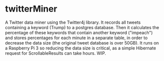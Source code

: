 # twitterMiner
A Twitter data miner using the Twitter4j library.
It records all tweets containing a keyword (Trump) to a postgres database.
Then it calculates the percentage of these keywords that contain another keyword ("impeach") and stores percentages for each minute in a separate table, in order to decrease the data size (the original tweet database is over 50GB).
It runs on a Raspberry Pi 3 so reducing the data size is critical, as a simple Hibernate request for ScrollableResults can take hours.
WIP.
